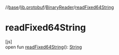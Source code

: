 //[base](../../../index.md)/[lib.protobuf](../index.md)/[BinaryReader](index.md)/[readFixed64String](read-fixed64-string.md)

# readFixed64String

[js]\
open fun [readFixed64String](read-fixed64-string.md)(): [String](https://kotlinlang.org/api/latest/jvm/stdlib/kotlin/-string/index.html)
